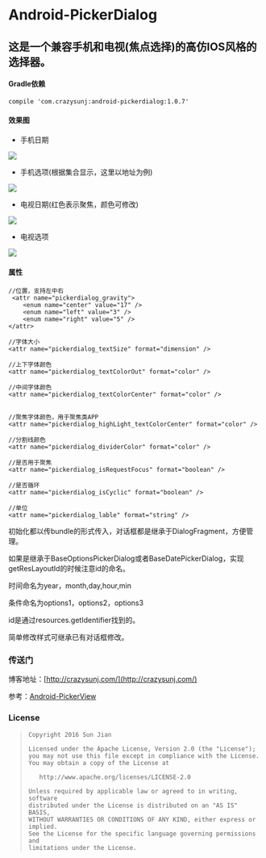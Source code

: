 # Android-PickerDialog

## 这是一个兼容手机和电视(焦点选择)的高仿IOS风格的选择器。


#### Gradle依赖

```
compile 'com.crazysunj:android-pickerdialog:1.0.7'
```

#### 效果图

* 手机日期

![](https://github.com/crazysunj/Android-PickerView/blob/master/picture/phoneDate.png)

* 手机选项(根据集合显示，这里以地址为例)

![](https://github.com/crazysunj/Android-PickerDialog/blob/master/picture/optionsPhone%20.png?raw=true)

* 电视日期(红色表示聚焦，颜色可修改)

![](https://github.com/crazysunj/Android-PickerView/blob/master/picture/TVDate.png)

* 电视选项

![](https://github.com/crazysunj/Android-PickerView/blob/master/picture/TVOptions.png)

#### 属性

```
//位置，支持左中右
 <attr name="pickerdialog_gravity">
    <enum name="center" value="17" />
    <enum name="left" value="3" />
    <enum name="right" value="5" />
</attr>

//字体大小
<attr name="pickerdialog_textSize" format="dimension" />

//上下字体颜色
<attr name="pickerdialog_textColorOut" format="color" />

//中间字体颜色
<attr name="pickerdialog_textColorCenter" format="color" />


//聚焦字体颜色，用于聚焦类APP
<attr name="pickerdialog_highLight_textColorCenter" format="color" />

//分割线颜色
<attr name="pickerdialog_dividerColor" format="color" />

//是否用于聚焦
<attr name="pickerdialog_isRequestFocus" format="boolean" />

//是否循环
<attr name="pickerdialog_isCyclic" format="boolean" />

//单位
<attr name="pickerdialog_lable" format="string" />
```

初始化都以传bundle的形式传入，对话框都是继承于DialogFragment，方便管理。

如果是继承于BaseOptionsPickerDialog或者BaseDatePickerDialog，实现getResLayoutId的时候注意id的命名。

时间命名为year，month,day,hour,min

条件命名为options1，options2，options3

id是通过resources.getIdentifier找到的。

简单修改样式可继承已有对话框修改。

### 传送门

博客地址：[http://crazysunj.com/](http://crazysunj.com/)

参考：[Android-PickerView](https://github.com/Bigkoo/Android-PickerView)

### License

> ```
> Copyright 2016 Sun Jian
>
> Licensed under the Apache License, Version 2.0 (the "License");
> you may not use this file except in compliance with the License.
> You may obtain a copy of the License at
>
>    http://www.apache.org/licenses/LICENSE-2.0
>
> Unless required by applicable law or agreed to in writing, software
> distributed under the License is distributed on an "AS IS" BASIS,
> WITHOUT WARRANTIES OR CONDITIONS OF ANY KIND, either express or implied.
> See the License for the specific language governing permissions and
> limitations under the License.
> ```
